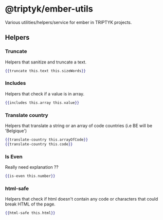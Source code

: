 # @triptyk/ember-utils

Various utilities/helpers/service for ember in TRIPTYK projects.

## Helpers

### Truncate
Helpers that sanitize and truncate a text.

```hbs
{{truncate this.text this.sizeWords}}
```

### Includes
Helpers that check if a value is in array.

```hbs
{{includes this.array this.value}}
```

### Translate country
Helpers that translate a string or an array of code countries (i.e BE will be 'Belgique')

```hbs
{{translate-country this.arrayOfCode}}
{{translate-country this.code}}
```

### Is Even
Really need explanation ??

```hbs
{{is-even this.number}}
```

### html-safe
Helpers that check if html doesn't contain any code or characters that could break HTML of the page.

```hbs
{{html-safe this.html}}
```
